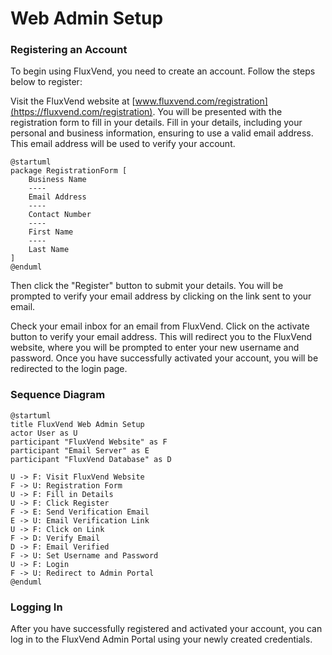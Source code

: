 # Web Admin Setup

### Registering an Account
To begin using FluxVend, you need to create an account. Follow the steps below to register:

Visit the FluxVend website at [www.fluxvend.com/registration](https://fluxvend.com/registration). You will be presented with the registration form to fill in your details.
Fill in your details, including your personal and business information, ensuring to use a valid email address. This email address will be used to verify your account.

```plantuml
@startuml
package RegistrationForm [
    Business Name
    ----
    Email Address
    ----
    Contact Number
    ----
    First Name
    ----
    Last Name
]
@enduml
```


Then click the "Register" button to submit your details. 
You will be prompted to verify your email address by clicking on the link sent to your email.


Check your email inbox for an email from FluxVend. Click on the activate button to verify your email address.
This will redirect you to the FluxVend website, where you will be prompted to enter your new username and password.
Once you have successfully activated your account, you will be redirected to the login page.

### Sequence Diagram

```plantuml
@startuml
title FluxVend Web Admin Setup
actor User as U
participant "FluxVend Website" as F
participant "Email Server" as E
participant "FluxVend Database" as D

U -> F: Visit FluxVend Website
F -> U: Registration Form
U -> F: Fill in Details
U -> F: Click Register
F -> E: Send Verification Email
E -> U: Email Verification Link
U -> F: Click on Link
F -> D: Verify Email
D -> F: Email Verified
F -> U: Set Username and Password
U -> F: Login
F -> U: Redirect to Admin Portal
@enduml

```

### Logging In
After you have successfully registered and activated your account, you can log in to the FluxVend Admin Portal using your newly created credentials.
